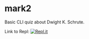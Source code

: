 # mark2

Basic CLI quiz about Dwight K. Schrute.

Link to Repl: 
[![Repl.it](https://img.shields.io/badge/Repl.it-%230D101E.svg?style=for-the-badge&logo=replit&logoColor=white)](https://replit.com/@DivyanshSareen/mark2)
